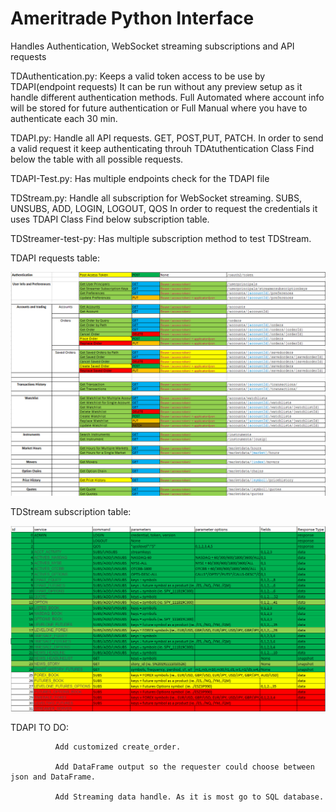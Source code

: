 # Ameritrade Python Interface
Handles Authentication, WebSocket streaming subscriptions and API requests

TDAuthentication.py:
  Keeps a valid token access to be use by TDAPI(endpoint requests)
  It can be run without any preview setup as it handle different authentication methods. Full Automated where account info will be stored for future authentication or Full Manual where you have to authenticate each 30 min.
  
TDAPI.py:
  Handle all API requests. GET, POST,PUT, PATCH.
  In order to send a valid request it keep authenticating throuh TDAtuthentication Class
  Find below the table with all possible requests.
  
TDAPI-Test.py:
  Has multiple endpoints check for the TDAPI file
  
TDStream.py:
  Handle all subscription for WebSocket streaming. SUBS, UNSUBS, ADD, LOGIN, LOGOUT, QOS
  In order to request the credentials it uses TDAPI Class
  Find below subscription table.
 
TDStreamer-test-py:
  Has multiple subscription method to test TDStream.

TDAPI requests table:

![Screenshot](TDAPITable.jpg)

TDStream subscription table:

![Screenshot](TDStreamerTable.png)

TDAPI TO DO: 

              Add customized create_order.

              Add DataFrame output so the requester could choose between json and DataFrame.
              
              Add Streaming data handle. As it is most go to SQL database. 
